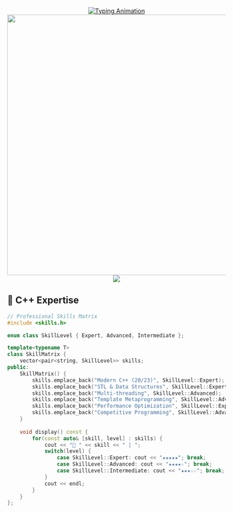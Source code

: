 <div align="center">

<!-- 3D Animated C++ Header -->
<a href="https://github.com/ziadriyad">
  <img src="https://readme-typing-svg.demolab.com?font=Fira+Code&weight=600&size=30&duration=4000&pause=1000&color=20C20E&background=0D111700&center=true&vCenter=true&width=800&height=100&lines=console.log(%22Hello%2C%20World!%22);System.out.println(%22I'm%20Ziad%20Riyad%22);std::cout<<%22C%2B%2B%20Developer%22;print(%22From%20Egypt%20🇪🇬%22)" alt="Typing Animation" />
</a>

<!-- Matrix-style C++ animation -->
<img src="https://raw.githubusercontent.com/ziadriyad/ziadriyad/main/assets/matrix.gif" width="600"/>

<!-- Animated Tech Stack -->
<div>
  <img src="https://skillicons.dev/icons?i=cpp,c,py,linux,git,vscode,cmake&perline=7" />
</div>

</div>

## 🚀 C++ Expertise

```cpp
// Professional Skills Matrix
#include <skills.h>

enum class SkillLevel { Expert, Advanced, Intermediate };

template<typename T>
class SkillMatrix {
    vector<pair<string, SkillLevel>> skills;
public:
    SkillMatrix() {
        skills.emplace_back("Modern C++ (20/23)", SkillLevel::Expert);
        skills.emplace_back("STL & Data Structures", SkillLevel::Expert);
        skills.emplace_back("Multi-threading", SkillLevel::Advanced);
        skills.emplace_back("Template Metaprogramming", SkillLevel::Advanced);
        skills.emplace_back("Performance Optimization", SkillLevel::Expert);
        skills.emplace_back("Competitive Programming", SkillLevel::Advanced);
    }
    
    void display() const {
        for(const auto& [skill, level] : skills) {
            cout << "🧠 " << skill << " | ";
            switch(level) {
                case SkillLevel::Expert: cout << "★★★★★"; break;
                case SkillLevel::Advanced: cout << "★★★★☆"; break;
                case SkillLevel::Intermediate: cout << "★★★☆☆"; break;
            }
            cout << endl;
        }
    }
};
